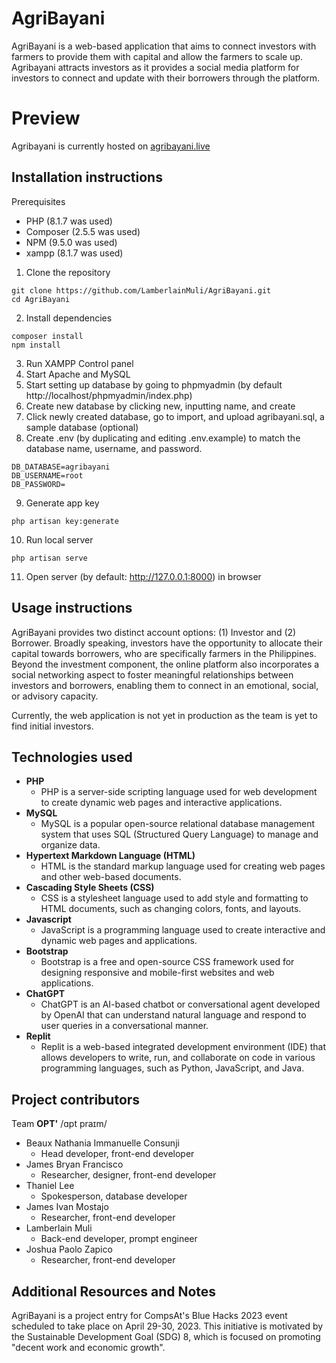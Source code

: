 # AgriBayani
AgriBayani is a web-based application that aims to connect investors with farmers to provide them with capital and allow the farmers to scale up. Agribayani attracts investors as it provides a social media platform for investors to connect and update with their borrowers through the platform.

# Preview
Agribayani is currently hosted on [agribayani.live](agribayani.live)

## Installation instructions
Prerequisites
- PHP (8.1.7 was used)
- Composer (2.5.5 was used)
- NPM (9.5.0 was used)
- xampp (8.1.7 was used)

1. Clone the repository
```
git clone https://github.com/LamberlainMuli/AgriBayani.git
cd AgriBayani
```
2. Install dependencies
```
composer install
npm install
```
3. Run XAMPP Control panel
4. Start Apache and MySQL
5. Start setting up database by going to phpmyadmin (by default http://localhost/phpmyadmin/index.php)
6. Create new database by clicking new, inputting name, and create
7. Click newly created database, go to import, and upload agribayani.sql, a sample database (optional)
8. Create .env (by duplicating and editing .env.example)  to match the database name, username, and password.
```
DB_DATABASE=agribayani
DB_USERNAME=root
DB_PASSWORD=
```
9. Generate app key
```
php artisan key:generate
```
10. Run local server
```
php artisan serve
```
11. Open server (by default: http://127.0.0.1:8000) in browser

## Usage instructions
AgriBayani provides two distinct account options: (1) Investor and (2) Borrower. Broadly speaking, investors have the opportunity to allocate their capital towards borrowers, who are specifically farmers in the Philippines. Beyond the investment component, the online platform also incorporates a social networking aspect to foster meaningful relationships between investors and borrowers, enabling them to connect in an emotional, social, or advisory capacity.

Currently, the web application is not yet in production as the team is yet to find initial investors.

## Technologies used
- **PHP**
  - PHP is a server-side scripting language used for web development to create dynamic web pages and interactive applications.
- **MySQL**
  - MySQL is a popular open-source relational database management system that uses SQL (Structured Query Language) to manage and organize data.
- **Hypertext Markdown Language (HTML)**
  - HTML is the standard markup language used for creating web pages and other web-based documents.
- **Cascading Style Sheets (CSS)**
  - CSS is a stylesheet language used to add style and formatting to HTML documents, such as changing colors, fonts, and layouts.
- **Javascript**
  - JavaScript is a programming language used to create interactive and dynamic web pages and applications.
- **Bootstrap**
  - Bootstrap is a free and open-source CSS framework used for designing responsive and mobile-first websites and web applications.
- **ChatGPT**
  - ChatGPT is an AI-based chatbot or conversational agent developed by OpenAI that can understand natural language and respond to user queries in a conversational manner.
- **Replit**
  - Replit is a web-based integrated development environment (IDE) that allows developers to write, run, and collaborate on code in various programming languages, such as Python, JavaScript, and Java.

## Project contributors
Team **OPT'** /ɑpt praɪm/

- Beaux Nathania Immanuelle Consunji
  - Head developer, front-end developer
- James Bryan Francisco
  - Researcher, designer, front-end developer
- Thaniel Lee
  - Spokesperson, database developer
- James Ivan Mostajo
  - Researcher, front-end developer 
- Lamberlain Muli
  - Back-end developer, prompt engineer
- Joshua Paolo Zapico
  - Researcher, front-end developer

## Additional Resources and Notes
AgriBayani is a project entry for CompsAt's Blue Hacks 2023 event scheduled to take place on April 29-30, 2023. This initiative is motivated by the Sustainable Development Goal (SDG) 8, which is focused on promoting "decent work and economic growth".
